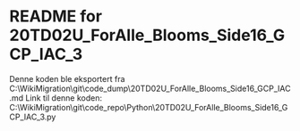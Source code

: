 # README for 20TD02U_ForAlle_Blooms_Side16_GCP_IAC_3
Denne koden ble eksportert fra C:\WikiMigration\git\code_dump\20TD02U_ForAlle_Blooms_Side16_GCP_IAC.md
Link til denne koden: C:\WikiMigration\git\code_repo\Python\20TD02U_ForAlle_Blooms_Side16_GCP_IAC_3.py
